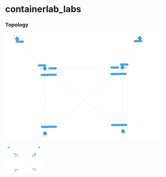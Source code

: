 # containerlab_labs


### Topology

![LAB Topology](docs/rr_top.png)

<img src="docs/rr_top.png" width="128"/>
